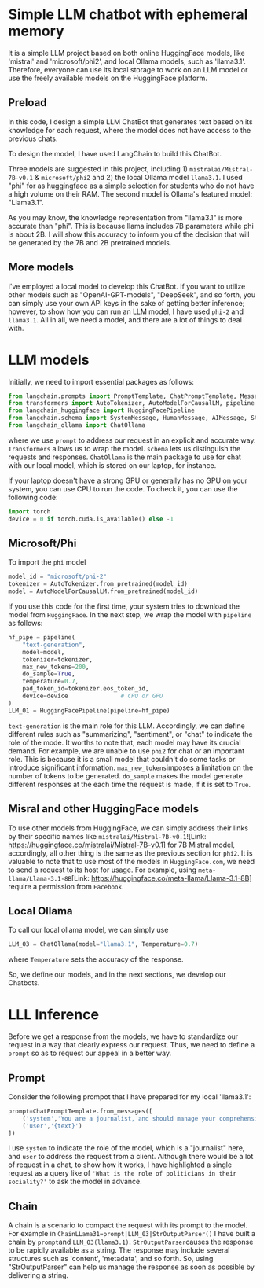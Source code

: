 # Simple LLM chatbot with ephemeral memory
It is a simple LLM project based on both online HuggingFace models, like 'mistral' and 'microsoft/phi2', and local Ollama models, such as 'llama3.1'. 
Therefore, everyone can use its local storage to work on an LLM model or use the freely available models on the HuggingFace platform.

## Preload
In this code, I design a simple LLM ChatBot that generates text based on its knowledge for each request, where the model does not have access to the previous chats.

To design the model, I have used LangChain to build this ChatBot.

Three models are suggested in this project, including 1) ```mistralai/Mistral-7B-v0.1``` & ```microsoft/phi2``` and 2) the local Ollama model ```llama3.1```. I used "phi" for as huggingface as a simple selection for students who do not have a high volume on their RAM. The second model is Ollama's featured model: "Llama3.1".

As you may know, the knowledge representation from "llama3.1" is more accurate than "phi". This is because llama includes 7B parameters while phi is about 2B. I will show this accuracy to inform you of the decision that will be generated by the 7B and 2B pretrained models. 

## More models
I've employed a local model to develop this ChatBot. If you want to utilize other models such as "OpenAI-GPT-models", "DeepSeek", and so forth, you can simply use your own API keys in the sake of getting better inference; however, to show how you can run an LLM model, I have used ```phi-2``` and ```llama3.1```. All in all, we need a model, and there are a lot of things to deal with. 


# LLM models
Initially, we need to import essential packages as follows:
```python
from langchain.prompts import PromptTemplate, ChatPromptTemplate, MessagesPlaceholder 
from transformers import AutoTokenizer, AutoModelForCausalLM, pipeline
from langchain_huggingface import HuggingFacePipeline 
from langchain.schema import SystemMessage, HumanMessage, AIMessage, StrOutputParser
from langchain_ollama import ChatOllama
```
where we use ```prompt``` to address our request in an explicit and accurate way. ```Transformers``` allows us to wrap the model. ```schema``` lets us distinguish the requests and responses. ```ChatOllama``` is the main package to use for chat with our local model, which is stored on our laptop, for instance.

If your laptop doesn't have a strong GPU or generally has no GPU on your system, you can use CPU to run the code.
To check it, you can use the following code:
```python
import torch
device = 0 if torch.cuda.is_available() else -1
```

## Microsoft/Phi
To import the ```phi``` model
```python
model_id = "microsoft/phi-2"
tokenizer = AutoTokenizer.from_pretrained(model_id)
model = AutoModelForCausalLM.from_pretrained(model_id)
```
If you use this code for the first time, your system tries to download the model from ```HuggingFace```.
In the next step, we wrap the model with ```pipeline``` as follows:
```python
hf_pipe = pipeline(
    "text-generation",          
    model=model,               
    tokenizer=tokenizer,       
    max_new_tokens=200,       
    do_sample=True,           
    temperature=0.7,         
    pad_token_id=tokenizer.eos_token_id,  
    device=device               # CPU or GPU
)
LLM_01 = HuggingFacePipeline(pipeline=hf_pipe)
```
```text-generation``` is the main role for this LLM. Accordingly, we can define different rules such as "summarizing", "sentiment", or "chat" to indicate the role of the mode. It worths to note that, each model may have its crucial demand. For example, we are unable to use ```phi2``` for chat or an important role. This is because it is a small model that couldn't do some tasks or introduce significant information.
```max_new_tokens```imposes a limitation on the number of tokens to be generated. ```do_sample``` makes the model generate different responses at the each time the request is made, if it is set to ```True```.

## Misral and other HuggingFace models
To use other models from HuggingFace, we can simply address their links by their specific names like ```mistralai/Mistral-7B-v0.1```![Link: https://huggingface.co/mistralai/Mistral-7B-v0.1] for 7B Mistral model, accordingly, all other thing is the same as the previous section for ```phi2```.
It is valuable to note that to use most of the models in ```HuggingFace.com```, we need to send a request to its host for usage. For example, using ```meta-llama/Llama-3.1-8B```[Link: https://huggingface.co/meta-llama/Llama-3.1-8B] require a permission from ```Facebook```.

## Local Ollama
To call our local ollama model, we can simply use
```python
LLM_03 = ChatOllama(model="llama3.1", Temperature=0.7)
```
where ```Temperature``` sets the accuracy of the response.

So, we define our models, and in the next sections, we develop our Chatbots.
# LLL Inference
Before we get a response from the models, we have to standardize our request in a way that clearly express our request. Thus, we need to define a ```prompt``` so as to request our appeal in a better way.
## Prompt
Consider the following prompot that I have prepared for my local 'llama3.1':
```python
prompt=ChatPromptTemplate.from_messages([
    ('system','You are a journalist, and should manage your comprehensive response up to 210 words without error'),
    ('user','{text}')
])
```
I use ```system``` to indicate the role of the model, which is a "journalist" here, and ```user``` to address the request from a client.
Although there would be a lot of request in a chat, to show how it works, I have highlighted a single request as a query like of ```'What is the role of politicians in their sociality?'``` to ask the model in advance.

## Chain
A chain is a scenario to compact the request with its prompt to the model. For example in
```ChainLLama31=prompt|LLM_03|StrOutputParser()```
I have built a chain by ```prompt```and ```LLM_03(llama3.1)```. ```StrOutputParser```causes the response to be rapidly available as a string. The response may include several structures such as 'content', 'metadata', and so forth. So, using "StrOutputParser" can help us manage the response as soon as possible by delivering a string.





















